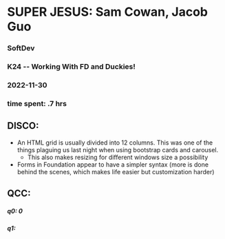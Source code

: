 # SUPER JESUS: Sam Cowan, Jacob Guo
### SoftDev
### K24 -- Working With FD and Duckies!
### 2022-11-30
### time spent: .7 hrs

## DISCO:
- An HTML grid is usually divided into 12 columns. This was one of the things plaguing us last night when using bootstrap cards and carousel.
  - This also makes resizing for different windows size a possibility
- Forms in Foundation appear to have a simpler syntax (more is done behind the scenes, which makes life easier but customization harder)
## QCC:

##### q0: 0

##### q1: 
